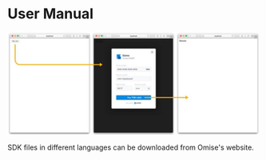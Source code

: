 # User Manual

![](<../../.gitbook/assets/image (14).png>)

SDK files in different languages can be downloaded from Omise's website.
